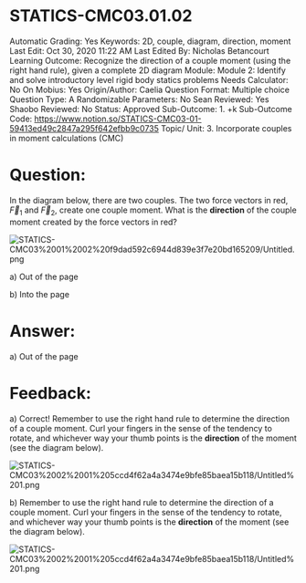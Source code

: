 # STATICS-CMC03.01.02

Automatic Grading: Yes
Keywords: 2D, couple, diagram, direction, moment
Last Edit: Oct 30, 2020 11:22 AM
Last Edited By: Nicholas Betancourt
Learning Outcome: Recognize the direction of a couple moment (using the right hand rule), given a complete 2D diagram
Module: Module 2: Identify and solve introductory level rigid body statics problems
Needs Calculator: No
On Mobius: Yes
Origin/Author: Caelia
Question Format: Multiple choice
Question Type: A
Randomizable Parameters: No
Sean Reviewed: Yes
Shaobo Reviewed: No
Status: Approved
Sub-Outcome: 1. +k
Sub-Outcome Code: https://www.notion.so/STATICS-CMC03-01-59413ed49c2847a295f642efbb9c0735
Topic/ Unit: 3. Incorporate couples in moment calculations (CMC)

# Question:

In the diagram below, there are two couples. The two force vectors in red, $\overrightarrow{F}_1$ and $\overrightarrow{F}_2$, create one couple moment.  What is the **direction** of the couple moment created by the force vectors in red?

![STATICS-CMC03%2001%2002%20f9dad592c6944d839e3f7e20bd165209/Untitled.png](STATICS-CMC03%2001%2002%20f9dad592c6944d839e3f7e20bd165209/Untitled.png)

a) Out of the page

b) Into the page

# Answer:

a) Out of the page

# Feedback:

a) Correct! Remember to use the right hand rule to determine the direction of a couple moment. Curl your fingers in the sense of the tendency to rotate, and whichever way your thumb points is the **direction** of the moment (see the diagram below). 

![STATICS-CMC03%2002%2001%205ccd4f62a4a3474e9bfe85baea15b118/Untitled%201.png](STATICS-CMC03%2002%2001%205ccd4f62a4a3474e9bfe85baea15b118/Untitled%201.png)

b) Remember to use the right hand rule to determine the direction of a couple moment. Curl your fingers in the sense of the tendency to rotate, and whichever way your thumb points is the **direction** of the moment (see the diagram below). 

![STATICS-CMC03%2002%2001%205ccd4f62a4a3474e9bfe85baea15b118/Untitled%201.png](STATICS-CMC03%2002%2001%205ccd4f62a4a3474e9bfe85baea15b118/Untitled%201.png)
